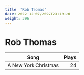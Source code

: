 ```yaml
---
title: "Rob Thomas"
date: 2022-12-07/2022T23:19:26
weight: 396
---
```


# Rob Thomas

 Song | Plays 
----- | -----:
A New York Christmas | 24
